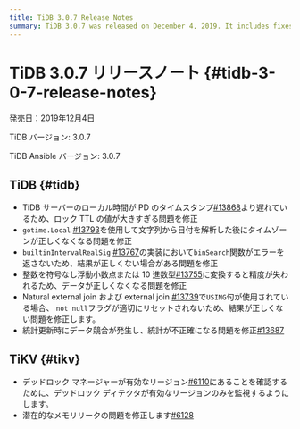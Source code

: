 ```yaml
---
title: TiDB 3.0.7 Release Notes
summary: TiDB 3.0.7 was released on December 4, 2019. It includes fixes for issues related to lock TTL, timezone parsing, result accuracy, data precision, and statistics accuracy. TiKV also received updates to improve deadlock detection and fix a memory leak issue.
---
```


# TiDB 3.0.7 リリースノート {#tidb-3-0-7-release-notes}

発売日：2019年12月4日

TiDB バージョン: 3.0.7

TiDB Ansible バージョン: 3.0.7

## TiDB {#tidb}

-   TiDB サーバーのローカル時間が PD のタイムスタンプ[#13868](https://github.com/pingcap/tidb/pull/13868)より遅れているため、ロック TTL の値が大きすぎる問題を修正
-   `gotime.Local` [#13793](https://github.com/pingcap/tidb/pull/13793)を使用して文字列から日付を解析した後にタイムゾーンが正しくなくなる問題を修正
-   `builtinIntervalRealSig` [#13767](https://github.com/pingcap/tidb/pull/13767)の実装において`binSearch`関数がエラーを返さないため、結果が正しくない場合がある問題を修正
-   整数を符号なし浮動小数点または 10 進数型[#13755](https://github.com/pingcap/tidb/pull/13755)に変換すると精度が失われるため、データが正しくなくなる問題を修正
-   Natural external join および external join [#13739](https://github.com/pingcap/tidb/pull/13739)で`USING`句が使用されている場合、 `not null`フラグが適切にリセットされないため、結果が正しくない問題を修正します。
-   統計更新時にデータ競合が発生し、統計が不正確になる問題を修正[#13687](https://github.com/pingcap/tidb/pull/13687)

## TiKV {#tikv}

-   デッドロック マネージャーが有効なリージョン[#6110](https://github.com/tikv/tikv/pull/6110)にあることを確認するために、デッドロック ディテクタが有効なリージョンのみを監視するようにします。
-   潜在的なメモリリークの問題を修正します[#6128](https://github.com/tikv/tikv/pull/6128)
